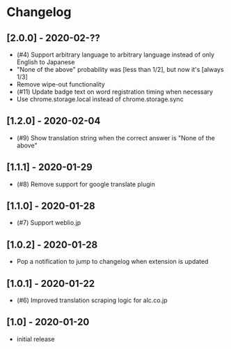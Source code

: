# Changelog

## [2.0.0] - 2020-02-??
- (#4) Support arbitrary language to arbitrary language instead of only English to Japanese
- "None of the above" probability was [less than 1/2], but now it's [always 1/3]
- Remove wipe-out functionality
- (#11) Update badge text on word registration timing when necessary
- Use chrome.storage.local instead of chrome.storage.sync
## [1.2.0] - 2020-02-04
- (#9) Show translation string when the correct answer is "None of the above"

## [1.1.1] - 2020-01-29
- (#8) Remove support for google translate plugin

## [1.1.0] - 2020-01-28
- (#7) Support weblio.jp

## [1.0.2] - 2020-01-28
- Pop a notification to jump to changelog when extension is updated

## [1.0.1] - 2020-01-22
- (#6) Improved translation scraping logic for alc.co.jp

## [1.0] - 2020-01-20
- initial release
